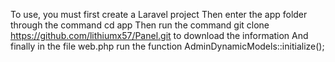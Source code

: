 To use, you must first create a Laravel project
Then enter the app folder through the command cd app
Then run the command  git clone https://github.com/lithiumx57/Panel.git  to download the information
And finally in the file web.php run the function AdminDynamicModels::initialize();
